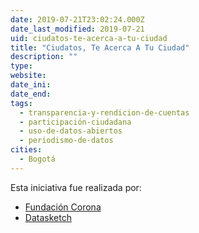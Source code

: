 ```yaml
---
date: 2019-07-21T23:02:24.000Z
date_last_modified: 2019-07-21
uid: ciudatos-te-acerca-a-tu-ciudad
title: "Ciudatos, Te Acerca A Tu Ciudad"
description: ""
type: 
website: 
date_ini: 
date_end: 
tags:
  - transparencia-y-rendicion-de-cuentas
  - participación-ciudadana
  - uso-de-datos-abiertos
  - periodismo-de-datos
cities: 
  - Bogotá
---
```


Esta iniciativa fue realizada por:

- [Fundación Corona](/i/fundacion-corona.html)
- [Datasketch](/i/datasketch.html)
